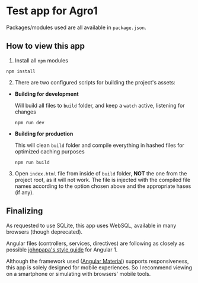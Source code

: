 # Test app for Agro1

Packages/modules used are all available in `package.json`.

## How to view this app

1. Install all `npm` modules
  ```shell
  npm install
  ```

2. There are two configured scripts for building the project's assets:
  * **Building for development**

    Will build all files to `build` folder, and keep a `watch` active, listening for changes
    ```shell
    npm run dev
    ```

  * **Building for production**

    This will clean `build` folder and compile everything in hashed files for optimized caching purposes
    ```shell
    npm run build
    ```

3. Open `index.html` file from inside of `build` folder, **NOT** the one from the project root, as it will not work. The file is injected with the compiled file names according to the option chosen above and the appropriate hases (if any).

## Finalizing

As requested to use SQLite, this app uses WebSQL, available in many browsers (though deprecated).

Angular files (controllers, services, directives) are following as closely as possible [johnpapa's style guide][styleguide] for Angular 1.

Although the framework used ([Angular Material]) supports responsiveness, this app is solely designed for mobile experiences. So I recommend viewing on a smartphone or simulating with browsers' mobile tools.


[styleguide]: https://github.com/johnpapa/angular-styleguide/blob/master/a1/README.md
[angular material]: https://material.angularjs.org/
